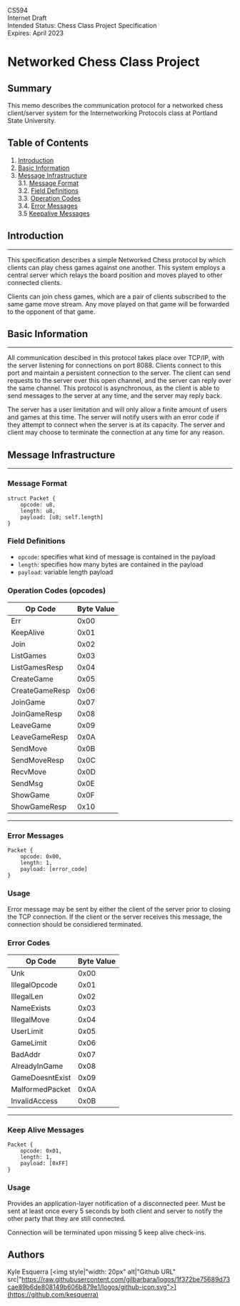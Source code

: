 CS594 \
Internet Draft \
Intended Status: Chess Class Project Specification \
Expires: April 2023

<h1 style|"text-align: center;">Networked Chess Class Project</h1>

## Summary
[summary]: #summary

This memo describes the communication protocol for a networked chess client/server
system for the Internetworking Protocols class at Portland State University.

## Table of Contents
1. [Introduction][intro]
2. [Basic Information][basic-info]
3. [Message Infrastructure][msg-infra] \
   3.1. [Message Format][msg-format] \
   3.2. [Field Definitions][field-def] \
   3.3. [Operation Codes][op-codes] \
   3.4. [Error Messages][err-msgs] \
   3.5 [Keepalive Messages][keepalive-msgs]



## Introduction
[intro]: #introduction
---

This specification describes a simple Networked Chess protocol by which clients
can play chess games against one another. This system employs a central server which relays
the board position and moves played to other connected clients.

Clients can join chess games, which are a pair of clients subscribed to the same game move stream. Any move played on that game will be forwarded to the opponent of that game.

## Basic Information
[basic-info]: #basic-info
---

All communication descibed in this protocol takes place over TCP/IP, with the server
listening for connections on port 8088. Clients connect to this port and maintain a persistent
connection to the server. The client can send requests to the server over this open channel,
and the server can reply over the same channel. This protocol is asynchronous, as the client
is able to send messages to the server at any time, and the server may reply back.

The server has a user limitation and will only allow a finite amount of users and games at this
time. The server will notify users with an error code if they attempt to connect when the server is at its capacity. The server and client may choose to terminate the connection at any time for any reason.

## Message Infrastructure
[msg-infra]: #message-infrastructure
---

### Message Format
[msg-format]: #message-format
```
struct Packet {
    opcode: u8,
    length: u8,
    payload: [u8; self.length]
}
```

### Field Definitions
[field-def]: #field-definitions

- `opcode`: specifies what kind of message is contained in the payload
- `length`: specifies how many bytes are contained in the payload
- `payload`: variable length payload

### Operation Codes (opcodes)
[op-codes]: #operation-codes

| Op Code | Byte Value |
|---------|------------|
| Err | 0x00 |
| KeepAlive | 0x01 |
| Join | 0x02 |
| ListGames | 0x03 |
| ListGamesResp | 0x04 |
| CreateGame | 0x05 |
| CreateGameResp | 0x06 |
| JoinGame | 0x07 |
| JoinGameResp | 0x08 |
| LeaveGame | 0x09 |
| LeaveGameResp | 0x0A |
| SendMove | 0x0B |
| SendMoveResp | 0x0C |
| RecvMove | 0x0D |
| SendMsg | 0x0E |
| ShowGame | 0x0F |
| ShowGameResp | 0x10 |

---
### Error Messages
[err-msgs]: #error-messages
```
Packet {
    opcode: 0x00,
    length: 1,
    payload: [error_code]
}
```
### Usage
[err-usage]: #error-usage
Error message may be sent by either the client of the server prior to closing the TCP connection. If the client or the server receives this message, the connection should
be considiered terminated.


### Error Codes
| Op Code | Byte Value |
|---------|------------|
| Unk | 0x00 |
| IllegalOpcode | 0x01 |
| IllegalLen | 0x02 |
| NameExists | 0x03 |
| IllegalMove | 0x04 |
| UserLimit | 0x05 |
| GameLimit | 0x06 |
| BadAddr | 0x07 |
| AlreadyInGame | 0x08 |
| GameDoesntExist | 0x09 |
| MalformedPacket | 0x0A |
| InvalidAccess | 0x0B |

---
### Keep Alive Messages
[keepalive-msgs]: #keepalive-messages
```
Packet {
    opcode: 0x01,
    length: 1,
    payload: [0xFF]
}
```
### Usage
[keepalive-usage]: #keepalive-usage
Provides an application-layer notification of a disconnected peer. 
Must be sent at least once every 5 seconds by both client and server 
to notify the other party that they are still connected.

Connection will be terminated upon missing 5 keep alive check-ins.

## Authors
Kyle Esquerra [<img style|"width: 20px" alt|"Github URL" src|"https://raw.githubusercontent.com/gilbarbara/logos/1f372be75689d73cae89b6de808149b606b879e1/logos/github-icon.svg">](https://github.com/kesquerra)